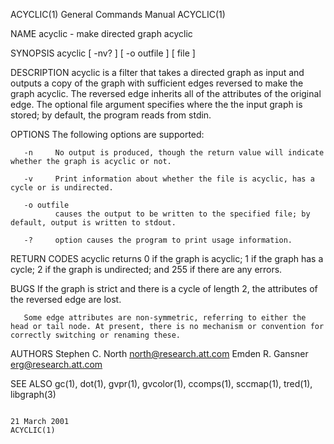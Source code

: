ACYCLIC(1)                                                                               General Commands Manual                                                                               ACYCLIC(1)

NAME
       acyclic - make directed graph acyclic

SYNOPSIS
       acyclic [ -nv?  ] [ -o outfile ] [ file ]

DESCRIPTION
       acyclic  is  a  filter  that  takes  a  directed  graph  as  input and outputs a copy of the graph with sufficient edges reversed to make the graph acyclic. The reversed edge inherits all of the
       attributes of the original edge. The optional file argument specifies where the the input graph is stored; by default, the program reads from stdin.

OPTIONS
       The following options are supported:

       -n     No output is produced, though the return value will indicate whether the graph is acyclic or not.

       -v     Print information about whether the file is acyclic, has a cycle or is undirected.

       -o outfile
              causes the output to be written to the specified file; by default, output is written to stdout.

       -?     option causes the program to print usage information.

RETURN CODES
       acyclic returns 0 if the graph is acyclic; 1 if the graph has a cycle; 2 if the graph is undirected; and 255 if there are any errors.

BUGS
       If the graph is strict and there is a cycle of length 2, the attributes of the reversed edge are lost.

       Some edge attributes are non-symmetric, referring to either the head or tail node. At present, there is no mechanism or convention for correctly switching or renaming these.

AUTHORS
       Stephen C. North <north@research.att.com>
       Emden R. Gansner <erg@research.att.com>

SEE ALSO
       gc(1), dot(1), gvpr(1), gvcolor(1), ccomps(1), sccmap(1), tred(1), libgraph(3)

                                                                                              21 March 2001                                                                                    ACYCLIC(1)
